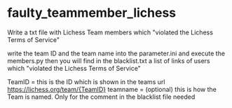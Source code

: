 # faulty_teammember_lichess
Write a txt file with Lichess Team members which "violated the Lichess Terms of Service"

write the team ID and the team name into the parameter.ini and execute the members.py
then you will find in the blacklist.txt a list of links of users which "violated the Lichess Terms of Service"

TeamID = this is the ID which is shown in the teams url https://lichess.org/team/{TeamID}
teamname = (optional) this is how the Team is named. Only for the comment in the blacklist file needed
